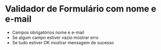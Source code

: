 # Validador de Formulário com nome e e-mail

- Campos obrigatórios nome e e-mail
- Se algum campo estiver vazio mostrar erro
- Se tudo estiver OK mostrar mensagem de sucesso


